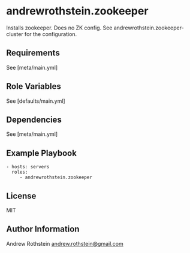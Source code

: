andrewrothstein.zookeeper
=========================

Installs zookeeper. Does no ZK config. See andrewrothstein.zookeeper-cluster for the configuration.

Requirements
------------

See [meta/main.yml]

Role Variables
--------------

See [defaults/main.yml]

Dependencies
------------

See [meta/main.yml]

Example Playbook
----------------

    - hosts: servers
      roles:
         - andrewrothstein.zookeeper

License
-------

MIT

Author Information
------------------

Andrew Rothstein andrew.rothstein@gmail.com
